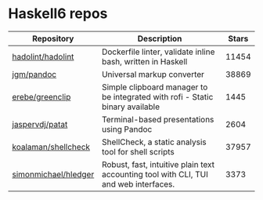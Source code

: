 # Haskell6 repos

| Repository                                                      | Description                                                                          | Stars |
| --------------------------------------------------------------- | ------------------------------------------------------------------------------------ | ----- |
| [hadolint/hadolint](https://github.com/hadolint/hadolint)       | Dockerfile linter, validate inline bash, written in Haskell                          | 11454 |
| [jgm/pandoc](https://github.com/jgm/pandoc)                     | Universal markup converter                                                           | 38869 |
| [erebe/greenclip](https://github.com/erebe/greenclip)           | Simple clipboard manager to be integrated with rofi - Static binary available        | 1445  |
| [jaspervdj/patat](https://github.com/jaspervdj/patat)           | Terminal-based presentations using Pandoc                                            | 2604  |
| [koalaman/shellcheck](https://github.com/koalaman/shellcheck)   | ShellCheck, a static analysis tool for shell scripts                                 | 37957 |
| [simonmichael/hledger](https://github.com/simonmichael/hledger) | Robust, fast, intuitive plain text accounting tool with CLI, TUI and web interfaces. | 3373  |
